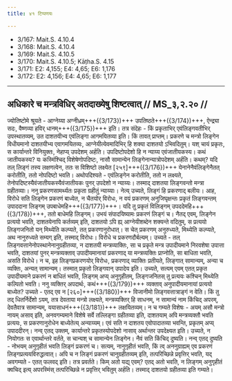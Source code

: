 ```yaml
---
title: ४१ टिप्पणयः

---
```

- 3/167: Mait.S. 4.10.4
- 3/168: Mait.S. 4.10.4
- 3/169: Mait.S. 4.10.5
- 3/170: Mait.S. 4.10.5; Kāṭha.S. 4.15
- 3/171: E2: 4,155; E4: 4,65; E6: 1,176
- 3/172: E2: 4,156; E4: 4,65; E6: 1,177

____________________________________________


## अधिकारे च मन्त्रविधिर् अतदाख्येषु शिष्टत्वात् // MS_३,२.२० //

ज्योतिष्टोमे श्रूयते - आग्नेय्या अग्नीध्रम्+++({3/173})+++ उपतिष्ठते+++({3/174})+++, ऐन्द्र्या सदः, वैष्णव्या हविर् धानम्+++({3/175})+++ इति। तत्र संदेहः - किं प्रकृताभिर् एवंलिङ्गवतीभिर् उपस्थातव्यम्, उत दाशतयीभ्य एवंलिङ्गा आगमयितव्या इति।
किं तावत् प्राप्तम्। प्रकरणे च मन्त्रो लिङ्गेन विधीयमानो दाशतयीभ्य एवागमयितव्यः, आग्नेयीत्येवमादिभिर् हि शक्या दाशतयो ऽभिवदितुम्। यश् चायं प्रकृतः, स कार्यान्तरे विनियुक्तः, नेहाप्य् उपदेशम् अर्हति। उपदिष्टोपदेशो हि न न्याय्य एवंजातीयकस्य। कथं जातीयकस्य? यः कस्मिंश्चिद् विशेषेणोपदिष्टः, नासौ सामान्येन लिङ्गेनान्यात्रोपदेशम् अर्हति। कथम्? यदि तल् लिङ्गं तस्य लक्षणत्वेन, ततः स विशिष्टो लक्ष्येत [२५९]+++({3/176})+++ येनानेनैवंलिङ्गेनैतत् करोतीति, ततो नोपदिष्टो भवति। अथोपदिश्यते - एवंलिङ्गेन करोतीति, ततो न लक्ष्यते, तेनोपदिष्टस्यैवंजातीयकस्यैवंजातीयकः पुनर् उपदेशो न न्याय्यः। तस्माद् दाशतया लिङ्गवन्तो मन्त्रा ग्रहीतव्याः।
ननु प्रकरणसामर्थ्यतः प्रकृता ग्रहीतुं न्याय्याः। नेत्य् उच्यते, लिङ्गं हि प्रकरणाद् बलीयः। आह, विरोधे सति लिङ्गेन प्रकरणं बाध्येत, न चैतयोर् विरोधः, न वयं प्रकरणम् अनुजिघृक्षन्तः प्रकृतं लिङ्गवन्तम् उपाददाना लिङ्गम् उपबाधेमहि+++({3/177})+++। यदि तु प्रकृतं विलिङ्गम् उपददेमहि+++({3/178})+++, ततो बाधेमहि लिङ्गम्। उभयं संपादयिष्यामः प्रकरणं लिङ्गं च। नैतद् एवम्, लिङ्गेन प्रत्ययो भवति, दाशतयेनापि कर्तव्यम् इति, दाशतयो ऽपि ह्य् आग्नेयीशब्देन शक्यन्ते वदितुम्, स प्रत्ययो लिङ्गजनितो यन् मिथ्येति कल्प्यते, तत् प्रकरणानुरोधात्। स चेत् प्रकरणम् अनुरुध्यते, मिथ्येति कल्प्यते, अथ नानुरुध्यते सम्यग् इति, तस्माद् विरोधः। विरोधे च प्रकरणदौर्बल्यम्।
उच्यते - तल् लिङ्गवत्तानेनोपस्थानेनानुग्रहीतव्या, न दाशतयी मन्त्रव्याक्तिः, सा च प्रकृते मन्त्र उपादीयमाने निरवशेषा उपात्ता भवति, दाशतयां पुनर् मन्त्रव्यक्ताव् उपादीयमानायां प्रकरणाद् या मन्त्रव्यक्तिः प्राप्नोति, सा बाधिता भवति, असति विरोधे। न च, इह लिङ्गप्रकरणयोर् विरोधः, प्रकरणाद् व्याक्तिः प्रतीयते, लिङ्गात् सामान्यम्, अन्या च व्यक्तिः, अन्यत् सामान्यम्। तस्मात् प्रकृतो लिङ्गवान् उपादेय इति। उच्यते, सत्यम् एवम् एतत् प्रकृत उपादीयमाने प्रकरणं न बाधितं भवति, लिङ्गम् अप्य् अनुगृहीतम्, लिङ्गजनितस् तु प्रत्ययः कश्चिन् मिथ्येति कल्पितो भवति। ननु व्यक्तिर् अपदार्थः, कथं+++({3/179})+++ व्यक्ताव् अनुपादीयमानायां प्रत्ययो बाध्येत? उच्यते - एतद् एव न [२६०]+++({3/180})+++ विजानीमो लिङ्गवत्तात्राङ्गं न वेति। किं तु तद् धितर्निर्देशो ऽयम्, तत्र देवताया मन्त्रो लक्ष्यते, मन्त्रव्यक्तिर् हि साधनम्, न सामान्यं नाम किंचिद् अपरम्, देवतैवात्र सामान्यम्, ययासाधनं+++({3/181})+++ लक्षयितव्यम्। न च गम्यते विशेषः - अयम् असौ मन्त्रो नायम् असाव् इति, अनवगम्यमाने विशेषे सर्वे तल्लिङ्गा ग्रहीतव्या इति, दाशतयाम् अपि मन्त्रव्यक्तौ भवति प्रत्ययः, स प्रकरणानुरोधेन बाध्येतेत्य् अन्याय्यम्। एवं सति न दाशतय एवोपादातव्या भवन्ति, प्रकृतम् अप्य् उपाददीरन्। नन्व् एतद् उक्तम्, कार्यान्तरे प्रकृतस्योपदेशो नासाव् अर्थान्तर उपदेक्ष्यत इति। उच्यते, न नियोगतः स एवार्थान्तरे वर्तते, स चान्यश् च सामान्येन लिङ्गेन। नैवं सति किंचिद् दुष्यति। नन्व् एतद् दुष्यति - नोभयम् अनुगृहीतं भवति लिङ्गं प्रकरणं च। सत्यम्, नानुगृहीतं भवति, किं त्व् अननुग्राह्यम् एव प्रकरणं लिङ्गप्रत्ययविरुद्धत्वात्। अपि च न लिङ्गं प्रकरणं चानुग्रहीतव्यम् इति, तत्परिच्छिन्ने प्रवृत्तिर् भवति, यद् अवगम्यते - एतत् फलवद् इति। तत्र प्रवर्तते। किम् अतो यद्य् एवम्? एतद् अतो भवति, न लिङ्गम् अनुगृहीतं क्वचिद् इत्य् अपरस्मिंस् तत्परिच्छिन्ने न प्रवृत्तिर् भवितुम् अर्हति। तस्माद् दाशतयो ग्रहीतव्या इति गम्यते।
